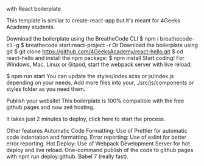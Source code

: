  with React boilerplate


This template is similar to create-react-app but it's meant for 4Geeks Academy students.

Download the boilerplate using the BreatheCode CLI
$ npm i breathecode-cli -g
$ breathecode start:react-project -r
Or Download the boilerplate using git
$ git clone https://github.com/4GeeksAcademy/react-hello.git
$ cd react-hello
and install the npm package:
$ npm install
Start coding!
For Windows, Mac, Linux or Gitpod, start the webpack server with live reload:

$ npm run start
You can update the styles/index.scss or js/index.js depending on your needs. Add more files into your, ./src/js/components or styles folder as you need them.

Publish your website!
This boilerplate is 100% compatible with the free github pages and now zeit hosting.

It takes just 2 minutes to deploy, click here to start the process.

Other features
Automatic Code Formatting: Use of Prettier for automatic code indentation and formatting.
Error reporting: Use of eslint for better error reporting.
Hot Deploy: Use of Webpack Development Server for hot deploy and live reload.
One-command publish of the code to github pages with npm run deploy:github.
Babel 7 (really fast).
